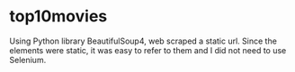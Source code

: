 # top10movies

Using Python library BeautifulSoup4, web scraped a static url. Since the elements were static, it was easy to refer to them and I did not need to use Selenium.
